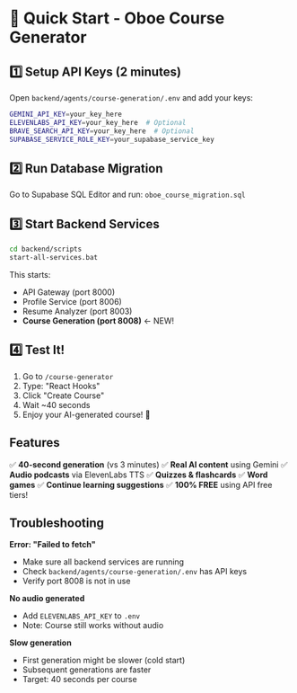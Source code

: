 # 🚀 Quick Start - Oboe Course Generator

## 1️⃣ Setup API Keys (2 minutes)

Open `backend/agents/course-generation/.env` and add your keys:

```bash
GEMINI_API_KEY=your_key_here
ELEVENLABS_API_KEY=your_key_here  # Optional
BRAVE_SEARCH_API_KEY=your_key_here  # Optional
SUPABASE_SERVICE_ROLE_KEY=your_supabase_service_key
```

## 2️⃣ Run Database Migration

Go to Supabase SQL Editor and run: `oboe_course_migration.sql`

## 3️⃣ Start Backend Services

```bash
cd backend/scripts
start-all-services.bat
```

This starts:
- API Gateway (port 8000)
- Profile Service (port 8006)
- Resume Analyzer (port 8003)
- **Course Generation (port 8008)** ← NEW!

## 4️⃣ Test It!

1. Go to `/course-generator`
2. Type: "React Hooks"
3. Click "Create Course"
4. Wait ~40 seconds
5. Enjoy your AI-generated course! 🎉

## Features

✅ **40-second generation** (vs 3 minutes)
✅ **Real AI content** using Gemini
✅ **Audio podcasts** via ElevenLabs TTS
✅ **Quizzes & flashcards**
✅ **Word games**
✅ **Continue learning suggestions**
✅ **100% FREE** using API free tiers!

## Troubleshooting

**Error: "Failed to fetch"**
- Make sure all backend services are running
- Check `backend/agents/course-generation/.env` has API keys
- Verify port 8008 is not in use

**No audio generated**
- Add `ELEVENLABS_API_KEY` to `.env`
- Note: Course still works without audio

**Slow generation**
- First generation might be slower (cold start)
- Subsequent generations are faster
- Target: 40 seconds per course
